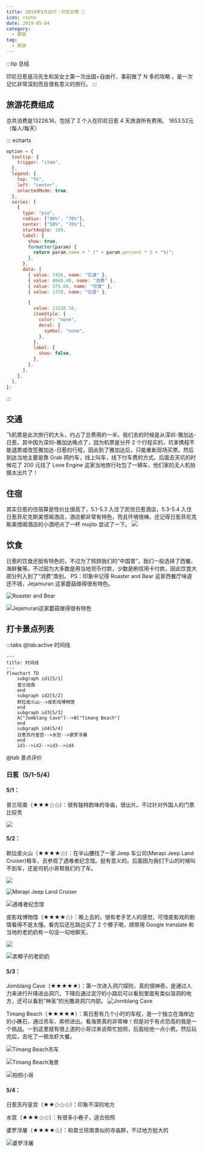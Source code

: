 ```yaml
---
title: 2019年5月出行：印尼日惹 👣
icon: route
date: 2019-05-04
category:
  - 家庭
tag:
  - 旅游
---
```


:::tip 总结

印尼日惹是冯先生和吴女士第一次出国+自由行，事前做了 N 多的攻略 ，是一次记忆非常深刻而且很有意义的旅行。
:::

## 旅游花费组成

总共消费是13228.16，包括了 2 个人在印尼日惹 4 天旅游所有费用。
                       1653.52元（每人/每天）
                    

::: echarts

```js
option = {
  tooltip: {
    trigger: "item",
  },
  legend: {
    top: "5%",
    left: "center",
    selectedMode: true,
  },
  series: [
    {
      type: "pie",
      radius: ["40%", "70%"],
      center: ["50%", "70%"],
      startAngle: 180,
      label: {
        show: true,
        formatter(param) {
          return param.name + " (" + param.percent * 2 + "%)";
        },
      },
      data: [
        { value: 7426, name: "交通" },
        { value: 4048.48, name: "消费" },
        { value: 375.68, name: "饮食" },
        { value: 1378, name: "住宿" },

        {
          value: 13228.16,
          itemStyle: {
            color: "none",
            decal: {
              symbol: "none",
            },
          },
          label: {
            show: false,
          },
        },
      ],
    },
  ],
};
```

:::

## 交通

飞机票是此次旅行的大头，约占了总费用的一半。我们去的时候是从深圳-雅加达-日惹，其中因为深圳-雅加达晚点了，因为机票是分开 2 个行程买的，坑爹携程不能退票或改签雅加达-日惹的行程，因此到了雅加达后，只能重新现场买票。然后到达当地主要是靠 Grab 网约车，线上叫车，线下付车费的方式。后面去天坑的时候花了 200 元找了 Love Engine 这家当地旅行社包了一辆车，他们家的无人机拍摄太出片了！

## 住宿

其实日惹的住宿算是性价比很高了，5.1-5.3 入住了凯悦日惹酒店，5.3-5.4 入住日惹菲尼克斯美憬阁酒店，酒店都非常有特色，而且环境很棒。还记得日惹菲尼克斯美憬阁酒店的小酒吧点了一杯 mojito 尝试了一下。
![](https://pan.4a1801.life/d/NAS/Qzone_wyf/Albums/生活/Yogyakarta/023_2019-05-04_21F2A625.webp)

## 饮食

日惹的饮食还挺有特色的，不过为了照顾我们的“中国胃”，我们一般选择了西餐、海鲜餐等。不过因为大多数是用当地货币付款，少数是刷信用卡付款，因此饮食大部分列入到了“消费”类别。
PS：印象中记得 Roaster and Bear 这家西餐厅味道还不错，Jejamuran 这家蘑菇做得很有特色。

![Roaster and Bear](https://pan.4a1801.life/d/NAS/Qzone_wyf/Albums/生活/Yogyakarta/112_2019-05-02_7DB91C8E.webp)

![Jejamuran这家蘑菇做得很有特色](https://pan.4a1801.life/d/NAS/Qzone_wyf/Albums/生活/Yogyakarta/204_2019-05-02_B3D84E6F.webp)

## 打卡景点列表

:::tabs
@tab:active 时间线
```mermaid
---
title: 时间线
---
flowchart TD
    subgraph id1[5/1]
    普兰班南
    end
    subgraph id2[5/2]
    默拉皮火山-->皮影戏博物馆
    end
    subgraph id3[5/3]
    A["Jomblang Cave"]-->B["Timang Beach"]
    end
    subgraph id4[5/4]
    日惹苏丹皇宫-->水宫-->婆罗浮屠
    end
    id1-->id2-->id3-->id4
```


@tab 景点评价

### 日惹（5/1-5/4）

#### 5/1：

普兰班南（★★★⚝⚝）：很有独特韵味的寺庙，很出片。不过针对外国人的门票比较贵

![](https://ak-d.tripcdn.com/images/0104g120008iniw1l0F62.jpg)

#### 5/2：

默拉皮火山（★★★★⚝）：在半山腰找了一家 Jeep 车公司(Merapi Jeep Land Cruiser)租车，去参观了遇难者纪念馆。挺有意义的。后面因为我们下山的时候叫不到车，还是司机小哥帮我们约了车。

![](https://ak-d.tripcdn.com/images/0106h120008a8h85h6D9E.jpg)

![Merapi Jeep Land Cruiser](https://pan.4a1801.life/d/NAS/Qzone_wyf/Albums/生活/Yogyakarta/214_2019-05-02_5AD01FAF.webp)

![遇难者纪念馆](https://pan.4a1801.life/d/NAS/Qzone_wyf/Albums/生活/Yogyakarta/235_2019-05-02_4C36C83B.webp)

皮影戏博物馆（★★★★⚝）：晚上去的，很有老手艺人的感觉，可惜皮影戏的剧情看得不是太懂。看完后还在路边买了 2 个椰子喝，顺带用 Google translate 和当地的老奶奶有一句没一句地聊天。

![](https://ak-d.tripcdn.com/images/0ww6b12000agbmqsf9674.jpg)

![卖椰子的老奶奶](https://pan.4a1801.life/d/NAS/Qzone_wyf/Albums/生活/Yogyakarta/078_2019-05-03_1C2AB448.webp)

#### 5/3：

Jomblang Cave（★★★★★）：第一次进入洞穴探险，真的很神奇。是通过人力来进行升降进出洞穴，下降后通过泥泞的小路后可以看到里面有类似溶洞的地方，还可以看到“神圣”的光撒进洞穴内部。
![Jomblang Cave](https://ak-d.tripcdn.com/images/10081f000001gqgj99ECE_C_900_600_Q70.jpg)

Timang Beach（★★★★★）：离日惹有几个小时的车程，是一个独立在海岸边的小礁石，通过吊车、索桥进出。看海景真的非常棒！但是对于有点恐高的我是一个挑战。一到这里就有很上道的小哥过来说帮忙拍照，后面给他一点小费。然后玩完后，去吃了一顿龙虾大餐。

![Timang Beach吊车](https://pan.4a1801.life/d/NAS/Qzone_wyf/Albums/生活/Yogyakarta/067_2019-05-04_9493F903.webp)

![Timang Beach海景](https://pan.4a1801.life/d/NAS/Qzone_wyf/Albums/生活/Yogyakarta/064_2019-05-04_11D97FAB.webp)

![拍照小哥](https://pan.4a1801.life/d/NAS/Qzone_wyf/Albums/生活/Yogyakarta/052_2019-05-04_22918188.webp)

#### 5/4：

日惹苏丹皇宫（★★⚝⚝⚝）：印象不深的地方

水宫（★★★⚝⚝）：有很多小巷子，适合拍照

婆罗浮屠（★★★★⚝）：和普兰班南类似的寺庙群，不过地方挺大的

![婆罗浮屠](https://pan.4a1801.life/d/NAS/Qzone_wyf/Albums/生活/Yogyakarta/011_2019-05-04_428AA7BF.webp)